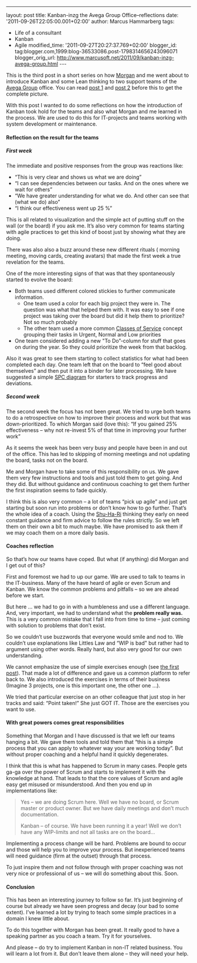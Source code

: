 ---
layout: post
title: Kanban-inzg the Avega Group Office–reflections
date: '2011-09-26T22:05:00.001+02:00'
author: Marcus Hammarberg
tags:
  - Life of a consultant
  - Kanban
  - Agile
modified_time: '2011-09-27T20:27:37.769+02:00'
blogger_id: tag:blogger.com,1999:blog-36533086.post-1798314656243096071
blogger_orig_url: http://www.marcusoft.net/2011/09/kanban-inzg-avega-group.html ---

This is the third post in a short series on how
<a href="http://twitter.com/#!/morgsterious" target="_blank">Morgan</a>
and me went about to introduce Kanban and some Lean thinking to two
support teams of the
<a href="http://www.avegagroup.se" target="_blank">Avega Group</a>
office. You can read <a
href="http://www.marcusoft.net/2011/09/kanban-inizing-avega-group.html"
target="_blank">post 1</a> and <a
href="http://www.marcusoft.net/2011/09/kanban-inizing-avega-group_19.html"
target="_blank">post 2</a> before this to get the complete picture.

With this post I wanted to do some reflections on how the introduction
of Kanban took hold for the teams and also what Morgan and me learned in
the process. We are used to do this for IT-projects and teams working
with system development or maintenance.



#### Reflection on the result for the teams

##### First week

The immediate and positive responses from the group was reactions like:

-   “This is very clear and shows us what we are doing”
-   “I can see dependencies between our tasks. And on the ones where we
    wait for others”
-   “We have greater understanding for what we do. And other can see
    that (what we do) also”
-   “I think our effectiveness went up 25 %”

This is all related to visualization and the simple act of putting stuff
on the wall (or the board) if you ask me. It’s also very common for
teams starting with agile practices to get this kind of boost just by
showing what they are doing.

There was also also a buzz around these new different rituals ( morning
meeting, moving cards, creating avatars) that made the first week a true
revelation for the teams.

One of the more interesting signs of that was that they spontaneously
started to evolve the board:

-   Both teams used different colored stickies to further communicate
    information.
    -   One team used a color for each big project they were in. The
        question was what that helped them with. It was easy to see if
        one project was taking over the board but did it help them to
        prioritize? Not so much probably
    -   The other team used a more common <a
        href="http://leanandkanban.wordpress.com/2009/06/10/classes-of-service-and-policies/"
        target="_blank">Classes of Service</a> concept grouping their
        tasks in Urgent, Normal and Low priorities
-   One team considered adding a new "To Do”-column for stuff that goes
    on during the year. So they could prioritize the week from that
    backlog.

Also it was great to see them starting to collect statistics for what
had been completed each day. One team left that on the board to “feel
good about themselves” and then put it into a binder for later
processing. We have suggested a simple
<a href="http://en.wikipedia.org/wiki/Control_chart" target="_blank">SPC
diagram</a> for starters to track progress and deviations.

##### Second week

The second week the focus has not been great. We tried to urge both
teams to do a retrospective on how to improve their process and work but
that was down-prioritized. To which Morgan said (love this): “If you
gained 25% effectiveness – why not re-invest 5% of that time in
improving your further work”

As it seems the week has been very busy and people have been in and out
of the office. This has led to skipping of morning meetings and not
updating the board, tasks not on the board.

Me and Morgan have to take some of this responsibility on us. We gave
them very few instructions and tools and just told them to get going.
And they did. But without guidance and continuous coaching to get them
further the first inspiration seems to fade quickly.

I think this is also very common – a lot of teams “pick up agile” and
just get starting but soon run into problems or don’t know how to go
further. That’s the whole idea of a coach. Using the
<a href="http://en.wikipedia.org/wiki/Shuhari"
target="_blank">Shu-Ha-Ri</a> thinking they early on need constant
guidance and firm advice to follow the rules strictly. So we left them
on their own a bit to much maybe. We have promised to ask them if we may
coach them on a more daily basis.

#### Coaches reflection

So that’s how our teams have coped. But what (if anything) did Morgan
and I get out of this?

First and foremost we had to up our game. We are used to talk to teams
in the IT-business. Many of the have heard of agile or even Scrum and
Kanban. We know the common problems and pitfalls – so we are ahead
before we start.

But here … we had to go in with a humbleness and use a different
language. And, very important, we had to understand what the **problem
really was.** This is a very common mistake that I fall into from time
to time – just coming with solution to problems that don’t exist.

So we couldn’t use buzzwords that everyone would smile and nod to. We
couldn’t use explanations like Littles Law and “WIP is bad" but rather
had to argument using other words. Really hard, but also very good for
our own understanding.

We cannot emphasize the use of simple exercises enough (see <a
href="http://www.marcusoft.net/2011/09/kanban-inizing-avega-group.html"
target="_blank">the first post</a>). That made a lot of difference and
gave us a common platform to refer back to. We also introduced the
exercises in terms of their business (Imagine 3 projects, one is this
important one, the other one …).

We tried that particular exercise on an other colleague that just stop
in her tracks and said: “Point taken!” She just GOT IT. Those are the
exercises you want to use.

#### With great powers comes great responsibilities

Something that Morgan and I have discussed is that we left our teams
hanging a bit. We gave them tools and told them that “this is a simple
process that you can apply to whatever way your are working today”. But
without proper coaching and a helpful hand it quickly degenerates.

I think that this is what has happened to Scrum in many cases. People
gets ga-ga over the power of Scrum and starts to implement it with the
knowledge at hand. That leads to that the core values of Scrum and agile
easy get misused or misunderstood. And then you end up in
implementations like:

> Yes – we are doing Scrum here. Well we have no board, or Scrum master
> or product owner. But we have daily meetings and don’t much
> documentation.
>
> Kanban – of course. We have been running it a year! Well we don’t have
> any WIP-limits and not all tasks are on the board…

Implementing a process change will be hard. Problems are bound to occur
and those will help you to improve your process. But inexperienced teams
will need guidance (firm at the outset) through that process.

To just inspire them and not follow through with proper coaching was not
very nice or professional of us – we will do something about this. Soon.

#### Conclusion

This has been an interesting journey to follow so far. It’s just
beginning of course but already we have seen progress and decay (our bad
to some extent). I’ve learned a lot by trying to teach some simple
practices in a domain I knew little about.

To do this together with Morgan has been great. It really good to have a
speaking partner as you coach a team. Try it for yourselves.

And please – do try to implement Kanban in non-IT related business. You
will learn a lot from it. But don’t leave them alone – they will need
your help.
